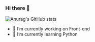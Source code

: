 ### Hi there 👋

![Anurag's GitHub stats](https://github-readme-stats.vercel.app/api?username=FelipeDevMelo&show_icons=true&theme=radical)

- 🔭 I’m currently working on Front-end
- 🌱 I’m currently learning Python
